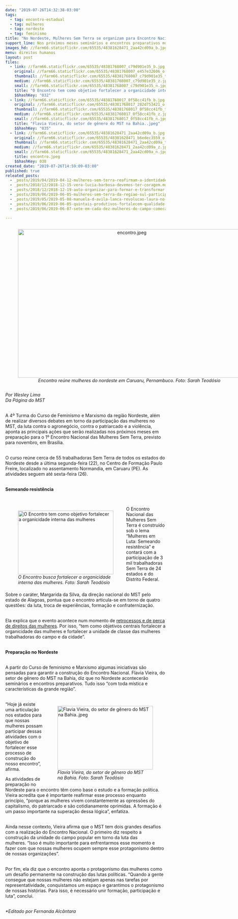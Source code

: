 ```yaml
---
date: "2019-07-26T14:32:38-03:00"
tags:
  - tag: encontro-estadual
  - tag: mulheres
  - tag: nordeste
  - tag: feminismo
title: "No Nordeste, Mulheres Sem Terra se organizam para Encontro Nacional"
support_line: Nos próximos meses seminários e encontros preparativos movimentam mulheres Sem Terra
images_hd: //farm66.staticflickr.com/65535/48381628471_2aa42cd09a_b.jpg
menu: direitos humanos
layout: post
files:
  - link: //farm66.staticflickr.com/65535/48381768007_c79d901e35_b.jpg
    original: //farm66.staticflickr.com/65535/48381768007_e457e32606_o.jpg
    thumbnail: //farm66.staticflickr.com/65535/48381768007_c79d901e35_t.jpg
    medium: //farm66.staticflickr.com/65535/48381768007_c79d901e35_z.jpg
    small: //farm66.staticflickr.com/65535/48381768007_c79d901e35_n.jpg
    title: "O Encontro tem como objetivo fortalecer a organicidade interna das mulheres\", afirma Margarida da Silva.jpeg"
    $$hashKey: "032"
  - link: //farm66.staticflickr.com/65535/48381768017_0f58cc41fb_b.jpg
    original: //farm66.staticflickr.com/65535/48381768017_282d753421_o.jpg
    thumbnail: //farm66.staticflickr.com/65535/48381768017_0f58cc41fb_t.jpg
    medium: //farm66.staticflickr.com/65535/48381768017_0f58cc41fb_z.jpg
    small: //farm66.staticflickr.com/65535/48381768017_0f58cc41fb_n.jpg
    title: "Flavia Vieira, do setor de gênero do MST na Bahia..jpeg"
    $$hashKey: "035"
  - link: //farm66.staticflickr.com/65535/48381628471_2aa42cd09a_b.jpg
    original: //farm66.staticflickr.com/65535/48381628471_b6edec3559_o.jpg
    thumbnail: //farm66.staticflickr.com/65535/48381628471_2aa42cd09a_t.jpg
    medium: //farm66.staticflickr.com/65535/48381628471_2aa42cd09a_z.jpg
    small: //farm66.staticflickr.com/65535/48381628471_2aa42cd09a_n.jpg
    title: encontro.jpeg
    $$hashKey: 038
created_date: "2019-07-26T14:59:09-03:00"
published: true
releated_posts:
  - _posts/2019/04/2019-04-12-mulheres-sem-terra-reafirmam-a-identidade-revolucionaria-em-curso.md
  - _posts/2018/12/2018-12-15-vera-lucia-barbosa-devemos-ter-coragem.md
  - _posts/2018/12/2018-12-19-auto-organizar-para-formar-e-transformar.md
  - _posts/2019/06/2019-06-05-mulheres-sem-terra-da-regiao-sul-participam-de-intercambio.md
  - _posts/2019/05/2019-05-08-manuela-d-avila-lanca-revolucao-laura-no-armazem-do-campo-sp.md
  - _posts/2019/06/2019-06-05-quintais-produtivos-fortalecem-qualidade-de-vida-nos-assentamentos-do-semiarido.md
  - _posts/2019/06/2019-06-07-sete-em-cada-dez-mulheres-do-campo-comecam-a-trabalhar-antes-dos-14-anos.md

---
```

<div style="text-align:center">
<figure class="image" style="display:inline-block"><img alt="encontro.jpeg" height="467" src="//farm66.staticflickr.com/65535/48381628471_2aa42cd09a_b.jpg" width="700" />
<figcaption><em>Encontro re&uacute;ne mulheres do nordeste em Caruaru, Pernambuco. Foto:&nbsp;Sarah Teod&oacute;sio</em></figcaption>
</figure>
</div>

<p><em>Por Wesley Lima<br />
Da P&aacute;gina do MST</em></p>

<p><br />
A 4&ordm; Turma do Curso de Feminismo e Marxismo da regi&atilde;o Nordeste, al&eacute;m de realizar diversos debates em torno da participa&ccedil;&atilde;o das mulheres no MST, da luta contra o agroneg&oacute;cio, contra o patriarcado e a viol&ecirc;ncia, aponta as principais a&ccedil;&otilde;es que ser&atilde;o realizadas nos pr&oacute;ximos meses em prepara&ccedil;&atilde;o para o 1&ordm; Encontro Nacional das Mulheres Sem Terra, previsto para novembro, em Bras&iacute;lia.&nbsp;</p>

<p><br />
O curso re&uacute;ne cerca de 55 trabalhadoras Sem Terra de todos os estados do Nordeste desde a &uacute;ltima segunda-feira (22), no Centro de Forma&ccedil;&atilde;o Paulo Freire, localizado no assentamento Normandia, em Caruaru (PE). As atividades seguem at&eacute; sexta-feira (26).</p>

<p><br />
<strong>Semeando resist&ecirc;ncia</strong></p>

<p>&nbsp;</p>

<figure class="image" style="float:left"><img alt="O Encontro tem como objetivo fortalecer a organicidade interna das mulheres" height="200" src="//farm66.staticflickr.com/65535/48381768007_c79d901e35_b.jpg" width="300" />
<figcaption><em>O Encontro busca fortalecer a organicidade<br />
interna&nbsp;das mulheres.&nbsp;Foto:&nbsp;Sarah Teod&oacute;sio</em></figcaption>
</figure>

<p>O Encontro Nacional das Mulheres Sem Terra &eacute; constru&iacute;do sob o lema &ldquo;Mulheres em Luta: Semeando resist&ecirc;ncia&rdquo; e contar&aacute; com a participa&ccedil;&atilde;o de 3 mil trabalhadoras Sem Terra de 24 estados e do Distrito Federal.&nbsp;</p>

<p><br />
Sobre o car&aacute;ter, Margarida da Silva, da dire&ccedil;&atilde;o nacional do MST pelo estado de Alagoas, pontua que o encontro articula-se em torno de quatro quest&otilde;es: da luta, troca de experi&ecirc;ncias, forma&ccedil;&atilde;o e confraterniza&ccedil;&atilde;o.&nbsp;</p>

<p><br />
Ela explica que o evento acontece num momento de <a href="https://www.mst.org.br/2019/07/23/mulheres-e-lgbti-sao-alvos-do-fundamentalismo-no-governo-bolsonaro.html">retrocessos e de perca de direitos das mulheres</a>. Por isso, &ldquo;tem como objetivos centrais fortalecer a organicidade das mulheres e fortalecer a unidade de classe das mulheres trabalhadoras do campo e da cidade&rdquo;.</p>

<p><br />
<strong>Prepara&ccedil;&atilde;o no Nordeste</strong></p>

<p><br />
A partir do Curso de feminismo e Marxismo algumas iniciativas s&atilde;o pensadas para garantir a constru&ccedil;&atilde;o do Encontro Nacional. Flavia Vieira, do setor de g&ecirc;nero do MST na Bahia, diz que no Nordeste acontecer&atilde;o semin&aacute;rios e encontros preparativos. Tudo isso &ldquo;com toda m&iacute;stica e caracter&iacute;sticas da grande regi&atilde;o&rdquo;.&nbsp;<br />
&nbsp;</p>

<figure class="image" style="float:right"><img alt="Flavia Vieira, do setor de gênero do MST na Bahia..jpeg" height="200" src="//farm66.staticflickr.com/65535/48381768017_0f58cc41fb_b.jpg" width="300" />
<figcaption><em>Flavia Vieira, do setor de g&ecirc;nero do MST<br />
na Bahia.&nbsp;Foto: Sarah Teod&oacute;sio</em></figcaption>
</figure>

<p>&ldquo;Hoje j&aacute; existe uma articula&ccedil;&atilde;o nos estados para que nossas mulheres possam participar dessas atividades com o objetivo de fortalecer esse processo de constru&ccedil;&atilde;o do nosso encontro&rdquo;, afirma.&nbsp;</p>

<p>As atividades de prepara&ccedil;&atilde;o no Nordeste para o encontro t&ecirc;m como base o estudo e a forma&ccedil;&atilde;o pol&iacute;tica. Vieira acredita que &eacute; importante reafirmar esse processo enquanto princ&iacute;pio, &ldquo;porque as mulheres vivem constantemente as opress&otilde;es do capitalismo, do patriarcado e s&atilde;o cotidianamente oprimidas. A forma&ccedil;&atilde;o &eacute; um passo importante na supera&ccedil;&atilde;o dessa l&oacute;gica&rdquo;, enfatiza.&nbsp;<br />
&nbsp;</p>

<p>Ainda nesse contexto, Vieira afirma que o MST tem dois grandes desafios com a realiza&ccedil;&atilde;o do Encontro Nacional. O primeiro diz respeito a constru&ccedil;&atilde;o da unidade do campo popular em torno da luta das mulheres.&nbsp;&ldquo;Isso &eacute; muito importante para enfrentarmos esse momento e fazer com que nossas mulheres ocupem sempre esse protagonismo dentro de nossas organiza&ccedil;&otilde;es&rdquo;.&nbsp;<br />
&nbsp;</p>

<p>Por fim, ela diz que o encontro aponta o protagonismo das mulheres como um desafio permanente na constru&ccedil;&atilde;o das lutas pol&iacute;ticas. &ldquo;Quando a gente consegue que nossas mulheres n&atilde;o estejam apenas nas tarefas por representatividade, conquistamos um espa&ccedil;o e garantimos&nbsp;o protagonismo de nossas hist&oacute;rias. Para isso, &eacute; necess&aacute;rio unir forma&ccedil;&atilde;o, participa&ccedil;&atilde;o e luta&rdquo;, conclui.</p>

<p><br />
<em>*Editado por Fernanda Alc&acirc;ntara</em></p>

<p>&nbsp;</p>

<p>&nbsp;</p>
